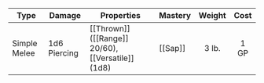 | Type         | Damage       | Properties                                        | Mastery | Weight | Cost |
| ------------ | ------------ | ------------------------------------------------- | ------- | :----: | :--: |
| Simple Melee | 1d6 Piercing | [[Thrown]] ([[Range]] 20/60), [[Versatile]] (1d8) | [[Sap]] | 3 lb.  | 1 GP |

